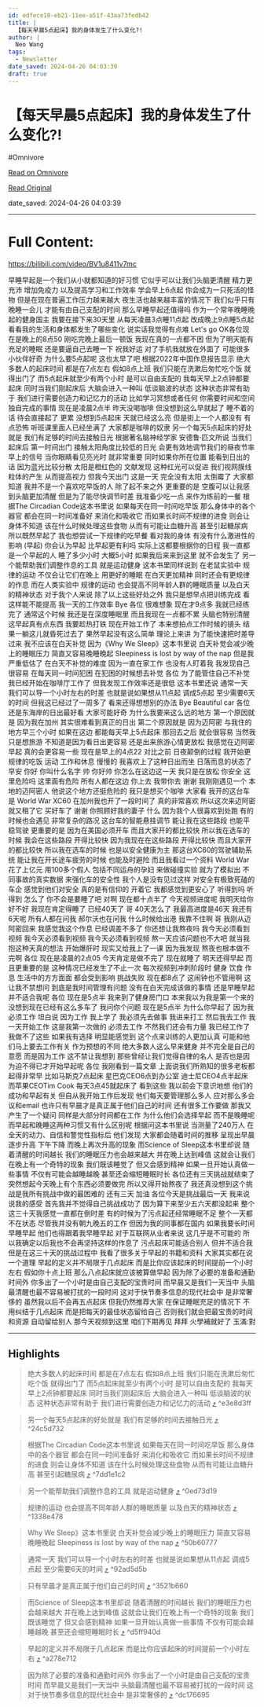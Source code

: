```yaml
---
id: edfece10-eb21-11ee-a51f-43aa73fedb42
title: |
  【每天早晨5点起床】我的身体发生了什么变化?!
author: |
  Neo Wang
tags:
  - Newsletter
date_saved: 2024-04-26 04:03:39
draft: true
---
```


# 【每天早晨5点起床】我的身体发生了什么变化?!
#Omnivore

[Read on Omnivore](https://omnivore.app/me/5-18e78d407ec)

[Read Original](https://omnivore.app/no_url?q=9a489dfd-a9a7-4439-9ea5-087faa9c0214)

date_saved: 2024-04-26 04:03:39


--- 

# Full Content: 

<https://bilibili.com/video/BV1u8411v7mc>  

早睡早起是一个我们从小就都知道的好习惯 它似乎可以让我们头脑更清醒 精力更充沛 增加免疫力 以及提高学习和工作效率 学会早上6点起 你会成为一只死活的怪物 但是在现在普遍工作压力越来越大 夜生活也越来越丰富的情况下 我们似乎只有晚睡一会儿 才能有由自己支配的时间 那么早睡早起还值得吗 作为一个常年晚睡晚起的健身国主 我要在接下来30天里 从每天凌晨3点睡11点起 改成晚上9点睡5点起 看看我的生活和身体都发生了哪些变化 说实话我觉得有点难 Let's go OK各位现在是晚上的8点50 刚吃完晚上最后一顿饭 我现在真的一点都不困 但为了明天能有充足的睡眠 还是要逼自己去睡一下 祝我好运 对了手机我就放在外面了 可能很多小伙伴好奇 为什么要5点起呢 这也太早了吧 根据2022年中国作息报告显示 绝大多数人的起床时间 都是在7点左右 假如8点上班 我们只能在洗漱后匆忙吃个饭 就得出门了 而5点起床就至少有两个小时 是可以自由支配的 我每天早上2点钟都要起床 同时当我们刚起床后 大脑会进入一种叫 低谈脑波的状态 这种状态非常有助于 我们进行需要创造力和记忆力的活动 比如学习冥想或者任何 你需要时间和空间 独自完成的事情 现在是凌晨2点半 昨天没喝咖啡 但没想到这么早就起了 睡不着的话 待会直接起了 更累 没想到5点起床 天就已经这么亮 但是街上一个人都没有 有点恐怖 听班课里面人已经坐满了 大家都是咖啡的奴隶 另一个每天5点起床的好处就是 我们有足够的时间去接触日光 根据著名脑神经学家 安德鲁·匹文所说 当我们起床后 第一时间出门 接触太阳角度比较低的日光 会更有效地调节我们的昼夜节率 早上的信号 当你眼睛看见亮光时 就非常重要 同时如果你所在位置 能看到日出的话 因为蓝光比较分散 太阳是橙红色的 文献发现 这种红光可以促进 我们视网膜线粒体的产生 从而提高视力 但我今天出门 这是一天 完全没有太阳 太倒霉了 大家都知道 我并不是一个喜欢吃早饭的人 除了起不来之外 更重要的是 空腹可以让我感到头脑更加清醒 但是为了能尽快调节时差 我准备少吃一点 来作为练前的一餐 根据The Circadian Code这本书里说 如果每天在同一时间吃早饭 那么身体中的各个器官 都会在同一时间准备好 来消化和吸收它 而如果长时间不规律的进食 则会让身体不知道 该在什么时候处理这些食物 从而有可能让血糖升高 甚至引起糖尿病 所以既然早起了 我也想尝试一下规律的吃早餐 看对我的身体 有没有什么激进性的影响 (早起) 你会认为早起 比早起更有利吗 实际上这都要根据你的日程 我一直都是一个早起的人 睡了多少小时 大概5小时 如果我后来来到这里 就不会发生了 另一个能帮助我们调整作息的工具 就是运动健身 这本书里同样说到 在老鼠实验中 规律的运动 不仅会让它们在晚上 用更好的睡眠 在白天更加精神 同时还会有更规律的作息 而在人类实验中 规律的运动 也会提高不同年龄人群的睡眠质量 以及白天的精神状态 对于我个人来说 除了以上这些好处之外 我只是想早点把训练完成 看这样能不能提高 我一天的工作效率 Bye 各位 很难想象 现在才9点多 我就已经练完了 通常这个时候 我还是在深度睡眠里 而且我现在一点都不累 头脑也特别清醒 这早起真有点东西 我要趁热打铁 现在开始工作了 本来想拍点工作时候的镜头 结果一躺这儿就昏死过去了 果然早起没有这么简单 理论上来讲 为了能快速把时差导过来 我不应该在白天补觉 因为《Why We Sleep》这本书里说 白天补觉会减少晚上的睡眠压力 简直又容易晚睡晚起 Sleepiness is lost by way of the nap 但是我严重低估了 在白天不补觉的难度 因为一直在家工作 也没有人盯着我 我发现自己很容易 在每天同一时间犯困 在犯困的时候想去补觉 各位 为了能管住自己不补觉 我已经开始在咖啡厅工作了 但我发现工作效率还是很低 这本书里还说 通常一天 我们可以导一个小时左右的时差 也就是说如果想从11点起 调成5点起 至少需要6天的时间 但我这已经过了一周多了 看来还得想想别的办法 Bye Beautiful car 各位 还是东海岸的日出最好看 大家可能好奇 为什么我要来这么远的地方 第一个原因就是 因为我在加州 其实很难看到真正的日出 第二个原因就是 因为迈阿密 与我住的地方早三个小时 如果在这边 都能每天早上5点起床 那回去之后 就会很容易 当然我只是想旅游 不知道是因为看日出更容易 还是出来旅游心情更放松 我感觉在迈阿密早起 真的会更容易一些 现在是早上的4点22 对比之前 日夜颠倒的过程 我开始更规律的吃饭 运动 工作和休息 慢慢的 我喜欢上了这种日出而坐 日落而息的状态了 早安 你好 你叫什么名字 帅 你好帅 你怎么在这边这一天 我只是在放松 你安全 这里危险吗 这里面有危险 所有人都在这边 你上去 我带你去 谢谢 我刚刚遇见一个 本地的迈阿密人 他说这个地方还挺危险的 我只是想买个咖啡 大家看 我开的这台车是 World War XC60 在加州我也开了一段时间了 真的非常喜欢 所以这次来迈阿密 就又租了它 买好车了 谢谢 你照顾好我的妻子 什么 因为我个人很喜欢到处跑 有的时候也会遇见 非常复杂的路况 这台车的智能悬挂调节 能让我在这些路段 也能平稳驾驶 更重要的是 因为在美国必须开车 而且大家开的都比较快 所以我在选车的时候 我会在这些路段 开得比较快 因为我现在在这些路段 开得比较快 而且大家开的都比较快 所以我在选车的时候 也是以安全健康为主 那这台XC60的驾驶辅助系统 能让我在开长途车疲劳的时候 也能及时避险 而且我看过一个资料 World War花了上亿元 用100多个假人 包括不同运舟的孕妇 来做碰撞实验 就为了模拟出 不同事故的真实数据 来强化车的安全性 我个人是没有见过这样 对安全有极致死磕的车企 感觉到他们对安全 真的是有信仰的 开着它 我都感觉到更安心了 听得到吗 听得到 怎么了 你不会是要睡了吧 对啊 现在都十点半了 今天视频进度呢 我明天给你好不好 我现在肯定得睡了 已经40天了 哥 40天怎么了 我最高进度是46天 我还有6天呢 所有人都在问我 郝尔沃也在问我 什么时候给出港 我靠不住啊 哥 我刚从迈阿密回来 我感觉我这个作息 已经调差不多了 你还想让我熬夜吗 我今天必须看到视频 我今天必须看到视频 我今天必须看到视频 熬一天应该问题也不大吧 就当我抱这种天真的想法 开始爆肝时 现实又给我上了一课 因为我发现 熬夜也根本做不完啊 各位 现在是凌晨的2点05 今天肯定是做不完了 现在就睡了 明天还得早起 而且更重要的是 这种情况已经发生了不止一次 每次视频到冲刺阶段时 健身 饮食 作息 生活中的方方面面 都会受到影响 挑战失败 现在都8点了 这闹钟也不管用啊 这让我不禁想问 到底是我时间管理有问题 没有在白天完成该做的事情 还是早睡早起并不适合我呢 各位 现在是5点半 我来到了健身房门口 本来我以为我是第一个来的 没想到现在已经有这么多车了 我问你个问题 现在是5点半 为什么你早起了 因为我必须工作 坦白说 因为工作 我上学了 我必须先去做事 我进来打工 然后我去工作 我一天开始工作 这是我第一次做的 必须去工作 不然我们还会有力量 我已经工作了 我做不了这些 如果我有选择 明显能感觉到 这个点来训练的人更加认真 可能和他们马上要去工作有关 作为预想的不同 绝大多数人这么早来健身 并不完全是自己的意愿 而是因为工作 这不禁让我想到 那些曾经让我们觉得自律的名人 是否也是因为迫不得已才开始早起呢 各位 我刚看到一篇文章 上面说我们所熟知的很多老板都起得非常早 比如马斯克7点起床 星巴克CEO6点到办公室 迪士尼CEO4点半起床 而苹果CEOTim Cook 每天3点45就起床了 看到这些 我以前会下意识地想 他们的成功和早起有关 但自从我开始工作后发现 他们每天要管理那么多人 应对那么多会议和email 也许只有早晨才是真正属于他们自己的时间 还有很多工作要做 那我又产生了一个疑问 同样是大部分时间都在工作 为什么他们会选择早起 而不是晚睡呢 而早起和晚睡这两种习惯又有什么区别呢 根据问这本书里说 当测量了240万人 在全天的动力、自信和警觉性指标后 他们发现 大家都会随着时间的推移 呈现出早晨逐步升高 下午下降 而晚上再次升高的现象 而Science of Sleep这本书里却说 随着清醒的时间越长 我们的睡眠压力也会越来越大 并在晚上达到峰值 这就会让我们在晚上有一个奇特的现象 我们既该睡觉了 但又会感到精神 如果一旦开始认真做一些事情 不仅有可能会越睡越晚 甚至还会缩短睡眠时长 各位还有三天挑战就结束了 突然想起今天晚上有个东西必须要做完 所以又得开始熬夜了 我还真没想到这个挑战是我所有挑战中做的最困难的 还有三天 加油 各位今天是挑战最后一天 我来说说我的感受 首先我并不觉得自己挑战成功了 因为算下来至少五六天都没起来 整个这三十天我感觉一直都在倒时差 有的时候为了污点起还经常睡眠不足 整个一天都不在状态 尽管我并没有朝九晚五的工作 但因为我的同事都在国内 如果我要长时间早睡早起 他们也得跟着我早睡早起 对于互联网从业者来说 这几乎是不可能的 所以我确定以后我也不会再坚持这样的作息了 污点起床可能适合别人 但并不适合我 但是在这三十天的挑战过程中 我看了很多关于早起的书籍和资料 大家其实都在说一个道理 早起的定义并不局限于几点起床 而是比你应该起床的时间提前一个小时左右 假如你十点上班 那么八点起床就应该被算做早起 因为除了必要的准备和通勤时间外 你多出了一个小时是由自己支配的宝贵时间 而早晨又是我们一天当中 头脑最清醒也最不容易被打扰的一段时间 这对于快节奏多信息的现代社会中 是非常奢侈的 虽然我以后不会再五点起床 但我仍然推荐大家 在保证睡眠充足的情况下 不用纠结于几点起床 而是把每天的最佳状态留给自己 否则我们就会把最宝贵的时间和资源 自动留给别人 那今天视频到这里 咱们下期再见 拜拜 火學補就好了 玉滿:對

---

## Highlights

> 绝大多数人的起床时间 都是在7点左右 假如8点上班 我们只能在洗漱后匆忙吃个饭 就得出门了 而5点起床就至少有两个小时 是可以自由支配的 我每天早上2点钟都要起床 同时当我们刚起床后 大脑会进入一种叫 低谈脑波的状态 这种状态非常有助于 我们进行需要创造力和记忆力的活动 [⤴️](https://omnivore.app/me/5-18e78d407ec#e3e8d3ff-e094-4eba-84b4-a3a97dc97b5f)  ^e3e8d3ff

> 另一个每天5点起床的好处就是 我们有足够的时间去接触日光 [⤴️](https://omnivore.app/me/5-18e78d407ec#24c5d732-633e-48cb-adc2-f4121a5bcb44)  ^24c5d732

> 根据The Circadian Code这本书里说 如果每天在同一时间吃早饭 那么身体中的各个器官 都会在同一时间准备好 来消化和吸收它 而如果长时间不规律的进食 则会让身体不知道 该在什么时候处理这些食物 从而有可能让血糖升高 甚至引起糖尿病 [⤴️](https://omnivore.app/me/5-18e78d407ec#7dd1e1c2-b65a-41ed-9529-4446b8f5a7bc)  ^7dd1e1c2

> 另一个能帮助我们调整作息的工具 就是运动健身 [⤴️](https://omnivore.app/me/5-18e78d407ec#0ed73d19-a17a-4e45-954b-177c2eb70b4d)  ^0ed73d19

> 规律的运动 也会提高不同年龄人群的睡眠质量 以及白天的精神状态 [⤴️](https://omnivore.app/me/5-18e78d407ec#1338e478-d369-4748-8625-f139ab0ed383)  ^1338e478

> Why We Sleep》这本书里说 白天补觉会减少晚上的睡眠压力 简直又容易晚睡晚起 Sleepiness is lost by way of the nap [⤴️](https://omnivore.app/me/5-18e78d407ec#50b60777-c947-41b6-a595-f5fc7adc9672)  ^50b60777

> 通常一天 我们可以导一个小时左右的时差 也就是说如果想从11点起 调成5点起 至少需要6天的时间 [⤴️](https://omnivore.app/me/5-18e78d407ec#92ad5d5b-709e-4590-8c0e-ab5c8ecbc9a6)  ^92ad5d5b

> 只有早晨才是真正属于他们自己的时间 [⤴️](https://omnivore.app/me/5-18e78d407ec#3521b660-2b65-4d7c-9c1f-0bf56f6686ce)  ^3521b660

> 而Science of Sleep这本书里却说 随着清醒的时间越长 我们的睡眠压力也会越来越大 并在晚上达到峰值 这就会让我们在晚上有一个奇特的现象 我们既该睡觉了 但又会感到精神 如果一旦开始认真做一些事情 不仅有可能会越睡越晚 甚至还会缩短睡眠时长 [⤴️](https://omnivore.app/me/5-18e78d407ec#d5ff940d-f420-4a53-97d0-629f91566523)  ^d5ff940d

> 早起的定义并不局限于几点起床 而是比你应该起床的时间提前一个小时左右 [⤴️](https://omnivore.app/me/5-18e78d407ec#a278e712-ecc9-44c9-9136-17e57d9dd9bb)  ^a278e712

> 因为除了必要的准备和通勤时间外 你多出了一个小时是由自己支配的宝贵时间 而早晨又是我们一天当中 头脑最清醒也最不容易被打扰的一段时间 这对于快节奏多信息的现代社会中 是非常奢侈的 [⤴️](https://omnivore.app/me/5-18e78d407ec#dc176695-81e2-4ead-8655-3832e7338e00)  ^dc176695

